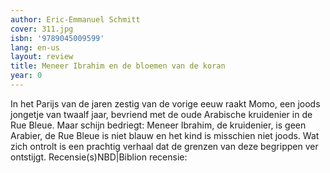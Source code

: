 ```yaml
---
author: Eric-Emmanuel Schmitt
cover: 311.jpg
isbn: '9789045009599'
lang: en-us
layout: review
title: Meneer Ibrahim en de bloemen van de koran
year: 0
---
```

In het Parijs van de jaren zestig van de vorige eeuw raakt Momo, een joods jongetje van twaalf jaar, bevriend met de oude Arabische kruidenier in de Rue Bleue. Maar schijn bedriegt: Meneer Ibrahim, de kruidenier, is geen Arabier, de Rue Bleue is niet blauw en het kind is misschien niet joods. Wat zich ontrolt is een prachtig verhaal dat de grenzen van deze begrippen ver ontstijgt. Recensie(s)NBD|Biblion recensie:
